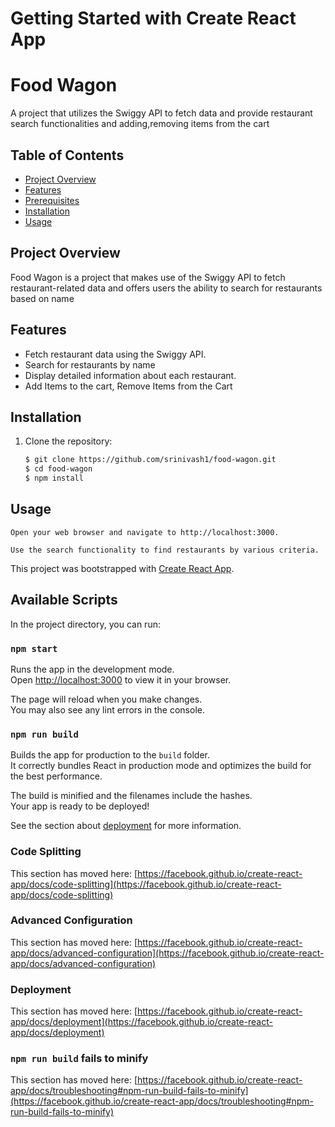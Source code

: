 # Getting Started with Create React App

# Food Wagon

A project that utilizes the Swiggy API to fetch data and provide restaurant search functionalities and adding,removing items from the cart

## Table of Contents

- [Project Overview](#project-overview)
- [Features](#features)
- [Prerequisites](#prerequisites)
- [Installation](#installation)
- [Usage](#usage)


## Project Overview

Food Wagon is a project that makes use of the Swiggy API to fetch restaurant-related data and offers users the ability to search for restaurants based on name

## Features

- Fetch restaurant data using the Swiggy API.
- Search for restaurants by name
- Display detailed information about each restaurant.
- Add Items to the cart, Remove Items from the Cart

## Installation

1. Clone the repository:

   ```bash
   $ git clone https://github.com/srinivash1/food-wagon.git
   $ cd food-wagon
   $ npm install

## Usage

    Open your web browser and navigate to http://localhost:3000.

    Use the search functionality to find restaurants by various criteria.

This project was bootstrapped with [Create React App](https://github.com/facebook/create-react-app).

## Available Scripts

In the project directory, you can run:

### `npm start`

Runs the app in the development mode.\
Open [http://localhost:3000](http://localhost:3000) to view it in your browser.

The page will reload when you make changes.\
You may also see any lint errors in the console.


### `npm run build`

Builds the app for production to the `build` folder.\
It correctly bundles React in production mode and optimizes the build for the best performance.

The build is minified and the filenames include the hashes.\
Your app is ready to be deployed!

See the section about [deployment](https://facebook.github.io/create-react-app/docs/deployment) for more information.


### Code Splitting

This section has moved here: [https://facebook.github.io/create-react-app/docs/code-splitting](https://facebook.github.io/create-react-app/docs/code-splitting)



### Advanced Configuration

This section has moved here: [https://facebook.github.io/create-react-app/docs/advanced-configuration](https://facebook.github.io/create-react-app/docs/advanced-configuration)

### Deployment

This section has moved here: [https://facebook.github.io/create-react-app/docs/deployment](https://facebook.github.io/create-react-app/docs/deployment)

### `npm run build` fails to minify

This section has moved here: [https://facebook.github.io/create-react-app/docs/troubleshooting#npm-run-build-fails-to-minify](https://facebook.github.io/create-react-app/docs/troubleshooting#npm-run-build-fails-to-minify)

